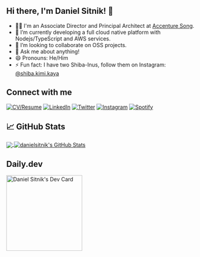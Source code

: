 ## Hi there, I'm Daniel Sitnik! 👋

- 👨‍💻 I'm an Associate Director and Principal Architect at [Accenture Song](https://www.accenture.com/us-en/about/accenture-song-index).
- 🌱 I’m currently developing a full cloud native platform with Nodejs/TypeScript and AWS services.
- 👯 I’m looking to collaborate on OSS projects.
- 💬 Ask me about anything!
- 😄 Pronouns: He/Him
- ⚡ Fun fact: I have two Shiba-Inus, follow them on Instagram: [@shiba.kimi.kaya](https://www.instagram.com/shiba.kimi.kaya)

## Connect with me

[![CV/Resume](https://img.shields.io/badge/-MY%20CV%2FRESUME-blueviolet?style=for-the-badge&logo=microsoftacademic&logoColor=white)](https://sitnik.dev/)
[![LinkedIn](https://img.shields.io/badge/linkedin-%230077B5.svg?&style=for-the-badge&logo=linkedin&logoColor=white)](https://www.linkedin.com/in/danielsitnik/)
[![Twitter](https://img.shields.io/badge/twitter-%231DA1F2.svg?&style=for-the-badge&logo=twitter&logoColor=white)](https://www.twitter.com/danielsitnik/)
[![Instagram](https://img.shields.io/badge/instagram-%23E4405F.svg?&style=for-the-badge&logo=instagram&logoColor=white)](https://www.instagram.com/danielsitnik/)
[![Spotify](https://img.shields.io/badge/spotify-%231DB954.svg?&style=for-the-badge&logo=spotify&logoColor=white)](https://open.spotify.com/user/12150368361)

## &#x1f4c8; GitHub Stats

<a href="https://github.com/danielsitnik/danielsitnik">
  <img align="center" src="https://github-readme-stats.vercel.app/api/top-langs/?username=danielsitnik&title_color=ffffff&text_color=c9cacc&icon_color=2bbc8a&bg_color=1d1f21&langs_count=3" />
</a>
<a href="https://github.com/danielsitnik/danielsitnik">
  <img align="center" src="https://github-readme-stats.vercel.app/api?username=danielsitnik&show_icons=true&line_height=27&count_private=true&title_color=ffffff&text_color=c9cacc&icon_color=2bbc8a&bg_color=1d1f21" alt="danielsitnik's GitHub Stats" />
</a>

## Daily.dev

<a href="https://app.daily.dev/danielsitnik"><img src="https://api.daily.dev/devcards/c23df8fad2ec48d88107333ad9dcfb3e.png?r=oq9" width="200" alt="Daniel Sitnik's Dev Card"/></a>

<!--
**danielsitnik/danielsitnik** is a ✨ _special_ ✨ repository because its `README.md` (this file) appears on your GitHub profile.

Here are some ideas to get you started:

- 🔭 I’m currently working on ...
- 🌱 I’m currently learning ...
- 👯 I’m looking to collaborate on ...
- 🤔 I’m looking for help with ...
- 💬 Ask me about ...
- 📫 How to reach me: ...
- 😄 Pronouns: ...
- ⚡ Fun fact: ...
-->
